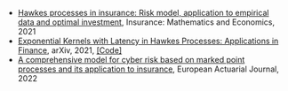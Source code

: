 * [Hawkes processes in insurance: Risk model, application to empirical data and optimal investment](https://www.sciencedirect.com/science/article/pii/S0167668720301670), Insurance: Mathematics and Economics, 2021
* [Exponential Kernels with Latency in Hawkes Processes: Applications in Finance](https://arxiv.org/abs/2101.06348), arXiv, 2021, [\[Code\]](https://github.com/MarcosCarreira/Hawkes-With-Latency)
* [A comprehensive model for cyber risk based on marked point processes and its application to insurance](https://link.springer.com/article/10.1007/s13385-021-00290-1), European Actuarial Journal, 2022
